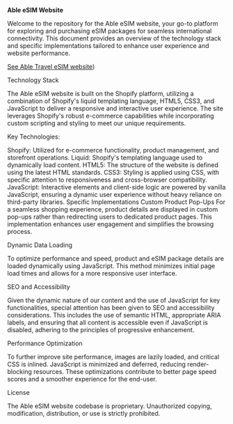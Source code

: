 **Able eSIM Website**

Welcome to the repository for the Able eSIM website, your go-to platform for exploring and purchasing eSIM packages for seamless international connectivity. This document provides an overview of the technology stack and specific implementations tailored to enhance user experience and website performance.

[See Able Travel eSIM website](https://ableenable.com))


Technology Stack

The Able eSIM website is built on the Shopify platform, utilizing a combination of Shopify's liquid templating language, HTML5, CSS3, and JavaScript to deliver a responsive and interactive user experience. The site leverages Shopify's robust e-commerce capabilities while incorporating custom scripting and styling to meet our unique requirements.


Key Technologies:

Shopify: Utilized for e-commerce functionality, product management, and storefront operations.
Liquid: Shopify's templating language used to dynamically load content.
HTML5: The structure of the website is defined using the latest HTML standards.
CSS3: Styling is applied using CSS, with specific attention to responsiveness and cross-browser compatibility.
JavaScript: Interactive elements and client-side logic are powered by vanilla JavaScript, ensuring a dynamic user experience without heavy reliance on third-party libraries.
Specific Implementations
Custom Product Pop-Ups
For a seamless shopping experience, product details are displayed in custom pop-ups rather than redirecting users to dedicated product pages. This implementation enhances user engagement and simplifies the browsing process.


Dynamic Data Loading

To optimize performance and speed, product and eSIM package details are loaded dynamically using JavaScript. This method minimizes initial page load times and allows for a more responsive user interface.


SEO and Accessibility

Given the dynamic nature of our content and the use of JavaScript for key functionalities, special attention has been given to SEO and accessibility considerations. This includes the use of semantic HTML, appropriate ARIA labels, and ensuring that all content is accessible even if JavaScript is disabled, adhering to the principles of progressive enhancement.


Performance Optimization

To further improve site performance, images are lazily loaded, and critical CSS is inlined. JavaScript is minimized and deferred, reducing render-blocking resources. These optimizations contribute to better page speed scores and a smoother experience for the end-user.


License

The Able eSIM website codebase is proprietary. Unauthorized copying, modification, distribution, or use is strictly prohibited.
